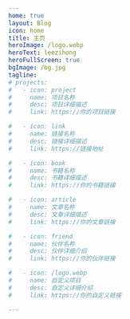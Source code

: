 ```yaml
---
home: true
layout: Blog
icon: home
title: 主页
heroImage: /logo.webp
heroText: leezihong
heroFullScreen: true
bgImage: /bg.jpg
tagline: 
# projects:
#   - icon: project
#     name: 项目名称
#     desc: 项目详细描述
#     link: https://你的项目链接

#   - icon: link
#     name: 链接名称
#     desc: 链接详细描述
#     link: https://链接地址

#   - icon: book
#     name: 书籍名称
#     desc: 书籍详细描述
#     link: https://你的书籍链接

#   - icon: article
#     name: 文章名称
#     desc: 文章详细描述
#     link: https://你的文章链接

#   - icon: friend
#     name: 伙伴名称
#     desc: 伙伴详细介绍
#     link: https://你的伙伴链接

#   - icon: /logo.webp
#     name: 自定义项目
#     desc: 自定义详细介绍
#     link: https://你的自定义链接

---
```


